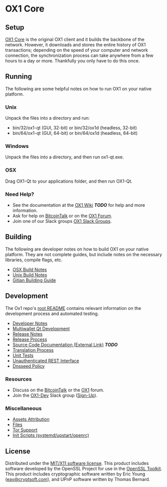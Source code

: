 OX1 Core
=====================

Setup
---------------------
[OX1 Core](http://0x1-project.org/wallet) is the original OX1 client and it builds the backbone of the network. However, it downloads and stores the entire history of OX1 transactions; depending on the speed of your computer and network connection, the synchronization process can take anywhere from a few hours to a day or more. Thankfully you only have to do this once.

Running
---------------------
The following are some helpful notes on how to run OX1 on your native platform.

### Unix

Unpack the files into a directory and run:

- bin/32/ox1-qt (GUI, 32-bit) or bin/32/ox1d (headless, 32-bit)
- bin/64/ox1-qt (GUI, 64-bit) or bin/64/ox1d (headless, 64-bit)

### Windows

Unpack the files into a directory, and then run ox1-qt.exe.

### OSX

Drag OX1-Qt to your applications folder, and then run OX1-Qt.

### Need Help?

* See the documentation at the [OX1 Wiki](https://en.bitcoin.it/wiki/Main_Page) ***TODO***
for help and more information.
* Ask for help on [BitcoinTalk](https://bitcointalk.org/index.php?topic=1262920.0) or on the [OX1 Forum](http://forum.0x1-project.org/).
* Join one of our Slack groups [OX1 Slack Groups](https://0x1-project.org/slack-logins/).

Building
---------------------
The following are developer notes on how to build OX1 on your native platform. They are not complete guides, but include notes on the necessary libraries, compile flags, etc.

- [OSX Build Notes](build-osx.md)
- [Unix Build Notes](build-unix.md)
- [Gitian Building Guide](gitian-building.md)

Development
---------------------
The Ox1 repo's [root README](https://github.com/0x1project/0x1coin/blob/master/README.md) contains relevant information on the development process and automated testing.

- [Developer Notes](developer-notes.md)
- [Multiwallet Qt Development](multiwallet-qt.md)
- [Release Notes](release-notes.md)
- [Release Process](release-process.md)
- [Source Code Documentation (External Link)](https://dev.visucore.com/bitcoin/doxygen/) ***TODO***
- [Translation Process](translation_process.md)
- [Unit Tests](unit-tests.md)
- [Unauthenticated REST Interface](REST-interface.md)
- [Dnsseed Policy](dnsseed-policy.md)

### Resources

* Discuss on the [BitcoinTalk](https://bitcointalk.org/index.php?topic=1262920.0) or the [OX1](http://forum.0x1-project.org/) forum.
* Join the [OX1-Dev](https://ox1-dev.slack.com/) Slack group ([Sign-Up](https://ox1-dev.herokuapp.com/)).

### Miscellaneous
- [Assets Attribution](assets-attribution.md)
- [Files](files.md)
- [Tor Support](tor.md)
- [Init Scripts (systemd/upstart/openrc)](init.md)

License
---------------------
Distributed under the [MIT/X11 software license](http://www.opensource.org/licenses/mit-license.php).
This product includes software developed by the OpenSSL Project for use in the [OpenSSL Toolkit](https://www.openssl.org/). This product includes
cryptographic software written by Eric Young ([eay@cryptsoft.com](mailto:eay@cryptsoft.com)), and UPnP software written by Thomas Bernard.
